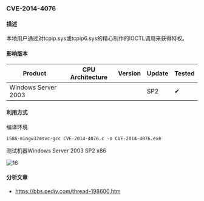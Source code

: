### CVE-2014-4076

#### 描述

本地用户通过对tcpip.sys或tcpip6.sys的精心制作的IOCTL调用来获得特权。

#### 影响版本

| Product             | CPU Architecture | Version | Update | Tested             |
| ------------------- | ---------------- | ------- | ------ | ------------------ |
| Windows Server 2003 |                  |         | SP2    | &#10004; |

#### 利用方式

编译环境

```
i586-mingw32msvc-gcc CVE-2014-4076.c -o CVE-2014-4076.exe
```

测试机器Windows Server 2003 SP2 x86

![16](https://raw.github.com/Ascotbe/Image/master/Kernelhub/CVE-2014-4076_win2003_x86.gif)


#### 分析文章
- https://bbs.pediy.com/thread-198600.htm